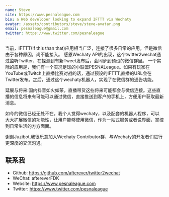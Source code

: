 ```yaml
---
name: Steve
site: https://www.pesnaleague.com
bio: a Web developer looking to expand IFTTT via Wechaty
avatar: /assets/contributors/steve/steve-avatar.png
email: pesnaleague@gmail.com
twitter: https://www.twitter.com/pesnaleague
---
```


当前，IFTTT(If this than that)应用相当广泛，连接了很多日常的应用，但是微信由于各种原因，尚不能接入。
感恩Wechaty API的出现，这个twitter2wechat通过监听Twitter，在探测到有新Tweet发布后，会同步到预设的微信群里。
一个实际的应用是，我们有一个实况足球的小联盟PESNALeague。如果有玩家在YouTube或Twitch上直播比赛对战的话，通过预设的IFTTT,直播的URL会在Twitter发布。之后，通过这个wechaty机器人，实现了在微信群的通告功能。

延展与将来:国内抖音如火如荼，直播带货这些将来可能都会与微信连接。这些直播的信息将来有可能可以通过微信，直接推送到客户的手机上，方便用户获取最新消息。

如今的微信已经无处不在。我个人觉得wechaty，以及配套的机器人程序，可以大大扩展微信的功能性，让用户能够使用微信，作为一站式服务或者说界面，掌控到日常生活的方方面面。

谢谢Juzibot,我很乐意加入Wechaty Contributor群，与Wechaty的开发者们进行更深度的交流沟通。

## 联系我

- Github: <https://github.com/afterever/twitter2wechat>
- WeChat: aftereverFDK
- Website: <https://www.pesnaleague.com>
- Twitter: <https://www.twitter.com/pesnaleague>
